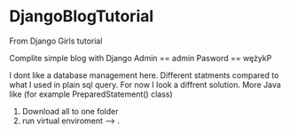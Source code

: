 # DjangoBlogTutorial
From Django Girls tutorial

Complite simple blog with Django
Admin == admin
Pasword == wężykP

I dont like a database management here. Different statments compared to what I used in plain sql query.
For now I look a diffrent solution. More Java like (for example PreparedStatement() class)

1. Download all to one folder
2. run virtual enviroment --> . 
